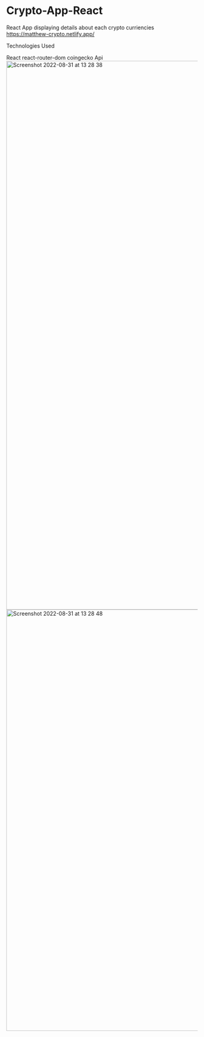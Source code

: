 # Crypto-App-React
React App displaying details about each crypto curriencies 
https://matthew-crypto.netlify.app/

Technologies Used 

React
react-router-dom
coingecko Api
<img width="1440" alt="Screenshot 2022-08-31 at 13 28 38" src="https://user-images.githubusercontent.com/91721899/187681300-bcb64056-c36f-404e-b02c-d95d6cdaac6b.png">
<img width="1106" alt="Screenshot 2022-08-31 at 13 28 48" src="https://user-images.githubusercontent.com/91721899/187681310-7479db09-ab17-44b8-ba43-1421e85fe6e7.png">
